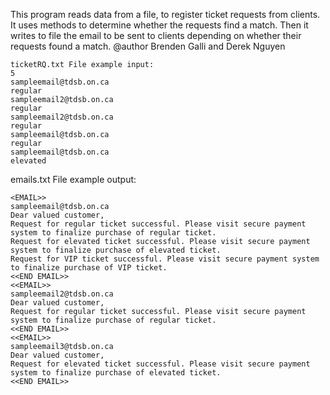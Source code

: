 This program reads data from a file, to register ticket requests from clients. It uses methods to determine whether the requests find a match. Then it writes to file the email to be sent to clients depending on whether their requests found a match.
@author Brenden Galli and Derek Nguyen

	ticketRQ.txt File example input:
	5
	sampleemail@tdsb.on.ca
	regular
	sampleemail2@tdsb.on.ca
	regular
	sampleemail2@tdsb.on.ca
	regular
	sampleemail@tdsb.on.ca
	regular
	sampleemail@tdsb.on.ca
	elevated


emails.txt File example output:

	<EMAIL>>
	sampleemail@tdsb.on.ca
	Dear valued customer,
	Request for regular ticket successful. Please visit secure payment system to finalize purchase of regular ticket.
	Request for elevated ticket successful. Please visit secure payment system to finalize purchase of elevated ticket.
	Request for VIP ticket successful. Please visit secure payment system to finalize purchase of VIP ticket.
	<<END EMAIL>>
	<<EMAIL>>
	sampleemail2@tdsb.on.ca
	Dear valued customer,
	Request for regular ticket successful. Please visit secure payment system to finalize purchase of regular ticket.
	<<END EMAIL>>
	<<EMAIL>>
	sampleemail3@tdsb.on.ca
	Dear valued customer,
	Request for elevated ticket successful. Please visit secure payment system to finalize purchase of elevated ticket.
	<<END EMAIL>>